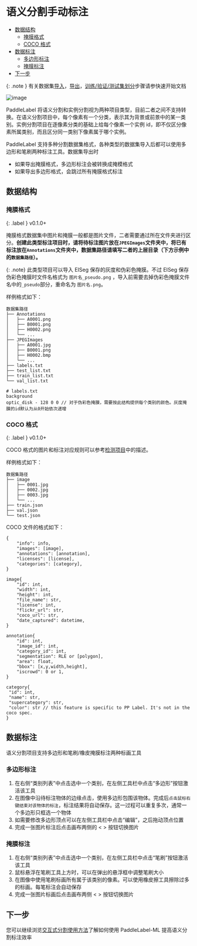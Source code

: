 # 语义分割手动标注

<!-- TOC -->

- [数据结构](#%E6%95%B0%E6%8D%AE%E7%BB%93%E6%9E%84)
    - [掩膜格式](#%E6%8E%A9%E8%86%9C%E6%A0%BC%E5%BC%8F)
    - [COCO 格式](#coco-%E6%A0%BC%E5%BC%8F)
- [数据标注](#%E6%95%B0%E6%8D%AE%E6%A0%87%E6%B3%A8)
    - [多边形标注](#%E5%A4%9A%E8%BE%B9%E5%BD%A2%E6%A0%87%E6%B3%A8)
    - [掩膜标注](#%E6%8E%A9%E8%86%9C%E6%A0%87%E6%B3%A8)
- [下一步](#%E4%B8%8B%E4%B8%80%E6%AD%A5)

<!-- /TOC -->

{: .note }
有关数据集[导入](../quick_start.html#导入数据集)，[导出](../quick_start.html#导出数据集)，[训练/验证/测试集划分](../quick_start.html#数据集划分)步骤请参快速开始文档

![image](https://user-images.githubusercontent.com/29757093/182841499-85b9df06-f793-4831-b3f5-54c013ce531c.png)

PaddleLabel 将语义分割和实例分割视为两种项目类型，目前二者之间不支持转换。在语义分割项目中，每个像素有一个分类，表示其为背景或前景中的某一类别。实例分割项目在逐像素分类的基础上给每个像素一个实例 id，即不仅区分像素所属类别，而且区分同一类别下像素属于哪个实例。

PaddleLabel 支持多种分割数据集格式，各种类型的数据集导入后都可以使用多边形和笔刷两种标注工具。数据集导出时

- 如果导出掩膜格式，多边形标注会被转换成掩模格式
- 如果导出多边形格式，会跳过所有掩膜格式标注

## 数据结构

### 掩膜格式

{: .label } v0.1.0+

掩膜格式数据集中图片和掩膜一般都是图片文件，二者需要通过所在文件夹进行区分。**创建此类型标注项目时，请将待标注图片放在`JPEGImages`文件夹中，将已有标注放在`Annotations`文件夹中，数据集路径请填写二者的上层目录（下方示例中的`数据集路径`）。**

{: .note}
此类型项目可以导入 EISeg 保存的灰度和伪彩色掩膜。不过 EISeg 保存伪彩色掩膜时文件名格式为 `图片名_pseudo.png` ，导入前需要去掉伪彩色掩膜文件名中的`_pseudo`部分，重命名为 `图片名.png`。

样例格式如下：

```shell
数据集路径
├── Annotations
│   ├── A0001.png
│   ├── B0001.png
│   ├── H0002.png
│   └── ...
├── JPEGImages
│   ├── A0001.jpg
│   ├── B0001.png
│   ├── H0002.bmp
│   └── ...
├── labels.txt
├── test_list.txt
├── train_list.txt
└── val_list.txt

# labels.txt
background
optic_disk - 128 0 0 // 对于伪彩色掩膜，需要按此结构提供每个类别的颜色。灰度掩膜的id默认为从0开始依次递增
```

<!-- TODO: 丰富描述 -->

### COCO 格式

{: .label } v0.1.0+

COCO 格式的图片和标注对应规则可以参考[检测项目](./detection.md#coco)中的描述。

样例格式如下：

```shell
数据集路径
├── image
│   ├── 0001.jpg
│   ├── 0002.jpg
│   ├── 0003.jpg
│   └── ...
├── train.json
├── val.json
└── test.json
```

COCO 文件的格式如下：

```text
{
    "info": info,
    "images": [image],
    "annotations": [annotation],
    "licenses": [license],
    "categories": [category],
}

image{
    "id": int,
    "width": int,
    "height": int,
    "file_name": str,
    "license": int,
    "flickr_url": str,
    "coco_url": str,
    "date_captured": datetime,
}

annotation{
    "id": int,
    "image_id": int,
    "category_id": int,
    "segmentation": RLE or [polygon],
    "area": float,
    "bbox": [x,y,width,height],
    "iscrowd": 0 or 1,
}

category{
 "id": int,
 "name": str,
 "supercategory": str,
 "color": str // this feature is specific to PP Label. It's not in the coco spec.
}
```

## 数据标注

语义分割项目支持多边形和笔刷/橡皮掩膜标注两种标画工具

### 多边形标注

1. 在右侧“类别列表”中点击选中一个类别，在左侧工具栏中点击“多边形”按钮激活该工具
2. 在图像中沿待标注物体的边缘点击，使用多边形包围该物体。完成后`点击鼠标右键结束对该物体的标注`，标注结果将自动保存。这一过程可以重复多次，通常一个多边形只框选一个物体
3. 如需要修改多边形顶点可以在左侧工具栏中点击“编辑”，之后拖动顶点位置
4. 完成一张图片标注后点击画布两侧的 < > 按钮切换图片

### 掩膜标注

1. 在右侧“类别列表”中点击选中一个类别，在左侧工具栏中点击“笔刷”按钮激活该工具
2. 鼠标悬浮在笔刷工具上方时，可以在弹出的悬浮框中调整笔刷大小
3. 在图像中使用笔刷标画所有属于该类别的像素。可以使用橡皮擦工具擦除过多的标画。每笔标注会自动保存
4. 完成一张图片标画后点击画布两侧 < > 按钮切换图片

## 下一步

您可以继续浏览[交互式分割使用方法](/doc/CN/ML/interactive_segmentation.md)了解如何使用 PaddleLabel-ML 提高语义分割标注效率
